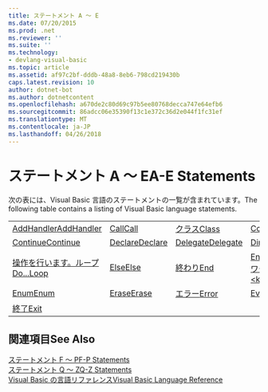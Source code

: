```yaml
---
title: ステートメント A ～ E
ms.date: 07/20/2015
ms.prod: .net
ms.reviewer: ''
ms.suite: ''
ms.technology:
- devlang-visual-basic
ms.topic: article
ms.assetid: af97c2bf-dddb-48a8-8eb6-798cd219430b
caps.latest.revision: 10
author: dotnet-bot
ms.author: dotnetcontent
ms.openlocfilehash: a670de2c80d69c97b5ee80768decca747e64efb6
ms.sourcegitcommit: 86adcc06e35390f13c1e372c36d2e044f1fc31ef
ms.translationtype: MT
ms.contentlocale: ja-JP
ms.lasthandoff: 04/26/2018
---
```

# <a name="a-e-statements"></a><span data-ttu-id="24b4c-102">ステートメント A ～ E</span><span class="sxs-lookup"><span data-stu-id="24b4c-102">A-E Statements</span></span>
<span data-ttu-id="24b4c-103">次の表には、Visual Basic 言語のステートメントの一覧が含まれています。</span><span class="sxs-lookup"><span data-stu-id="24b4c-103">The following table contains a listing of Visual Basic language statements.</span></span>  
  
|||||  
|---|---|---|---|  
|[<span data-ttu-id="24b4c-104">AddHandler</span><span class="sxs-lookup"><span data-stu-id="24b4c-104">AddHandler</span></span>](../../../visual-basic/language-reference/statements/addhandler-statement.md)|[<span data-ttu-id="24b4c-105">Call</span><span class="sxs-lookup"><span data-stu-id="24b4c-105">Call</span></span>](../../../visual-basic/language-reference/statements/call-statement.md)|[<span data-ttu-id="24b4c-106">クラス</span><span class="sxs-lookup"><span data-stu-id="24b4c-106">Class</span></span>](../../../visual-basic/language-reference/statements/class-statement.md)|[<span data-ttu-id="24b4c-107">Const</span><span class="sxs-lookup"><span data-stu-id="24b4c-107">Const</span></span>](../../../visual-basic/language-reference/statements/const-statement.md)|  
|[<span data-ttu-id="24b4c-108">Continue</span><span class="sxs-lookup"><span data-stu-id="24b4c-108">Continue</span></span>](../../../visual-basic/language-reference/statements/continue-statement.md)|[<span data-ttu-id="24b4c-109">Declare</span><span class="sxs-lookup"><span data-stu-id="24b4c-109">Declare</span></span>](../../../visual-basic/language-reference/statements/declare-statement.md)|[<span data-ttu-id="24b4c-110">Delegate</span><span class="sxs-lookup"><span data-stu-id="24b4c-110">Delegate</span></span>](../../../visual-basic/language-reference/statements/delegate-statement.md)|[<span data-ttu-id="24b4c-111">Dim</span><span class="sxs-lookup"><span data-stu-id="24b4c-111">Dim</span></span>](../../../visual-basic/language-reference/statements/dim-statement.md)|  
|[<span data-ttu-id="24b4c-112">操作を行います。ループ</span><span class="sxs-lookup"><span data-stu-id="24b4c-112">Do...Loop</span></span>](../../../visual-basic/language-reference/statements/do-loop-statement.md)|[<span data-ttu-id="24b4c-113">Else</span><span class="sxs-lookup"><span data-stu-id="24b4c-113">Else</span></span>](../../../visual-basic/language-reference/statements/else-statement.md)|[<span data-ttu-id="24b4c-114">終わり</span><span class="sxs-lookup"><span data-stu-id="24b4c-114">End</span></span>](../../../visual-basic/language-reference/statements/end-statement.md)|[<span data-ttu-id="24b4c-115">End \<キーワード></span><span class="sxs-lookup"><span data-stu-id="24b4c-115">End \<keyword></span></span>](../../../visual-basic/language-reference/statements/end-keyword-statement.md)|  
|[<span data-ttu-id="24b4c-116">Enum</span><span class="sxs-lookup"><span data-stu-id="24b4c-116">Enum</span></span>](../../../visual-basic/language-reference/statements/enum-statement.md)|[<span data-ttu-id="24b4c-117">Erase</span><span class="sxs-lookup"><span data-stu-id="24b4c-117">Erase</span></span>](../../../visual-basic/language-reference/statements/erase-statement.md)|[<span data-ttu-id="24b4c-118">エラー</span><span class="sxs-lookup"><span data-stu-id="24b4c-118">Error</span></span>](../../../visual-basic/language-reference/statements/error-statement.md)|[<span data-ttu-id="24b4c-119">Event</span><span class="sxs-lookup"><span data-stu-id="24b4c-119">Event</span></span>](../../../visual-basic/language-reference/statements/event-statement.md)|  
|[<span data-ttu-id="24b4c-120">終了</span><span class="sxs-lookup"><span data-stu-id="24b4c-120">Exit</span></span>](../../../visual-basic/language-reference/statements/exit-statement.md)||||  
  
## <a name="see-also"></a><span data-ttu-id="24b4c-121">関連項目</span><span class="sxs-lookup"><span data-stu-id="24b4c-121">See Also</span></span>  
 [<span data-ttu-id="24b4c-122">ステートメント F ～ P</span><span class="sxs-lookup"><span data-stu-id="24b4c-122">F-P Statements</span></span>](../../../visual-basic/language-reference/statements/f-p-statements.md)  
 [<span data-ttu-id="24b4c-123">ステートメント Q ～ Z</span><span class="sxs-lookup"><span data-stu-id="24b4c-123">Q-Z Statements</span></span>](../../../visual-basic/language-reference/statements/q-z-statements.md)  
 [<span data-ttu-id="24b4c-124">Visual Basic の言語リファレンス</span><span class="sxs-lookup"><span data-stu-id="24b4c-124">Visual Basic Language Reference</span></span>](../../../visual-basic/language-reference/index.md)

